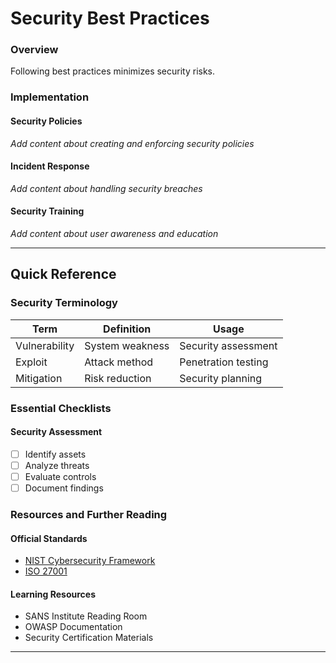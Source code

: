 # Security Best Practices

### Overview

Following best practices minimizes security risks.

### Implementation

#### Security Policies
*Add content about creating and enforcing security policies*

#### Incident Response
*Add content about handling security breaches*

#### Security Training
*Add content about user awareness and education*

---

## Quick Reference

### Security Terminology

| Term | Definition | Usage |
|------|------------|--------|
| Vulnerability | System weakness | Security assessment |
| Exploit | Attack method | Penetration testing |
| Mitigation | Risk reduction | Security planning |

### Essential Checklists

#### Security Assessment
- [ ] Identify assets
- [ ] Analyze threats
- [ ] Evaluate controls
- [ ] Document findings

### Resources and Further Reading

#### Official Standards
- [NIST Cybersecurity Framework](https://www.nist.gov/cyberframework)
- [ISO 27001](https://www.iso.org/isoiec-27001-information-security.html)

#### Learning Resources
- SANS Institute Reading Room
- OWASP Documentation
- Security Certification Materials

---


